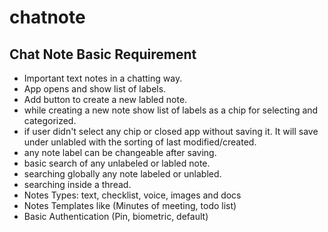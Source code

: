 # chatnote

## Chat Note Basic Requirement
- Important text notes in a chatting way.
- App opens and show list of labels.
- Add button to create a new labled note.
- while creating a new note show list of labels as a chip for selecting and categorized.
- if user didn't select any chip or closed app without saving it. It will save under unlabled with the sorting of last modified/created.
- any note label can be changeable after saving.
- basic search of any unlabeled or labled note.
- searching globally any note labeled or unlabled.
- searching inside a thread.
- Notes Types: text, checklist, voice, images and docs
- Notes Templates like (Minutes of meeting, todo list)
- Basic Authentication (Pin, biometric, default)
